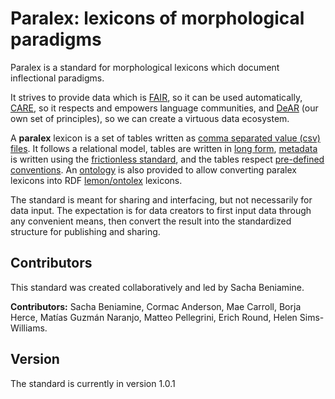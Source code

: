 # Paralex: lexicons of morphological paradigms

Paralex is a standard for morphological lexicons which document inflectional paradigms.

It strives to provide data which is [FAIR](https://doi.org/10.1038/sdata.2016.18), 
so it can be used automatically,
[CARE](https://www.gida-global.org/care), so it respects and empowers language 
communities, and [DeAR](principles.md#DeAR) (our own set of principles),
so we can create a virtuous data ecosystem.

A **paralex** lexicon is a set of tables written as [comma separated value (csv) files](https://frictionlessdata.io/blog/2018/07/09/csv/).
It follows a relational model, tables are written in [long form](long-form.md), 
[metadata](metadata.md)
is written using the [frictionless standard](https://frictionlessdata.io/), and the 
tables respect [pre-defined conventions](standard.md). An [ontology](paralex_ontology.xml) is also provided to allow converting paralex lexicons into RDF [lemon/ontolex](https://www.w3.org/2016/05/ontolex/) lexicons.

The standard is meant for sharing and interfacing, but not necessarily for data input.
The expectation is for data creators to first input data through any convenient means,
then convert the result into the standardized structure for publishing and sharing.

## Contributors

This standard was created collaboratively and led by Sacha Beniamine. 

**Contributors:** Sacha Beniamine, Cormac Anderson, Mae Carroll, Borja Herce, Matías Guzmán Naranjo, Matteo Pellegrini, Erich Round, Helen Sims-Williams.

## Version

The standard is currently in version 1.0.1